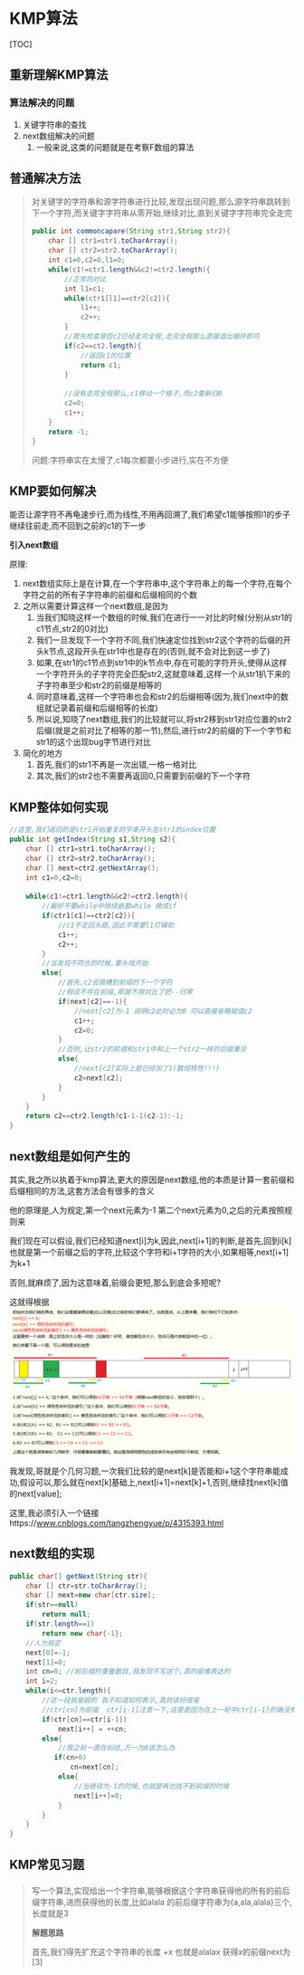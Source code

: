 # KMP算法

[TOC]

### 



## 重新理解KMP算法

### 算法解决的问题

1. 关键字符串的查找
1. next数组解决的问题
   1. 一般来说,这类的问题就是在考察F数组的算法



## 普通解决方法

> 对关键字的字符串和源字符串进行比较,发现出现问题,那么源字符串跳转到下一个字符,而关键字字符串从零开始,继续对比,直到关键字字符串完全走完
>
> ``` java
> public int commoncapare(String str1,String str2){
>     char [] ctr1=str1.toCharArray();
>     char [] ctr2=str2.toCharArray();
>     int c1=0,c2=0,l1=0;
>     while(c1!=ctr1.length&&c2!=ctr2.length){
>         //正常的对比
>         int l1=c1;
>         while(ctr1[l1]==ctr2[c2]){
>             l1++;
>             c2++;
>         }
>         //首先检查是否c2已经走完全程,走完全程那么直接退出循环即可
>         if(c2==ct2.length){
>             //返回c1的位置
>             return c1;
>         }
>         
>         //没有走完全程那么,c1移动一个格子,而c2重新归0
>         c2=0;
>         c1++;
>     }
>     return -1;
> }
> ```
>
> 问题:字符串实在太慢了,c1每次都要小步进行,实在不方便

## KMP要如何解决

能否让源字符不再龟速步行,而为线性,不用再回溯了,我们希望c1能够按照l1的步子继续往前走,而不回到之前的c1的下一步

**引入next数组**

原理:

1. next数组实际上是在计算,在一个字符串中,这个字符串上的每一个字符,在每个字符之前的所有子字符串的前缀和后缀相同的个数
2. 之所以需要计算这样一个next数组,是因为
   1. 当我们知晓这样一个数组的时候,我们在进行一一对比的时候(分别从str1的c1节点,str2的0对比)
   2. 我们一旦发现下一个字符不同,我们快速定位找到str2这个字符的后缀的开头k节点,这段开头在str1中也是存在的(否则,就不会对比到这一步了)
   3. 如果,在str1的c1节点到str1中的k节点中,存在可能的字符开头,使得从这样一个字符开头的子字符完全匹配str2,这就意味着,这样一个从str1扒下来的子字符串至少和str2的前缀是相等的
   4. 同时意味着,这样一个字符串也会和str2的后缀相等(因为,我们next中的数组就记录着前缀和后缀相等的长度)
   5. 所以说,知晓了next数组,我们的比较就可以,将str2移到str1对应位置的str2后缀(就是之前对比了相等的那一节),然后,进行str2的前缀的下一个字节和str1的这个出现bug字节进行对比
3. 简化的地方
   1. 首先,我们的str1不再是一次出错,一格一格对比
   2. 其次,我们的str2也不需要再返回0,只需要到前缀的下一个字符



## KMP整体如何实现

```java
//这里,我们返回的是str1开始重复的字串开头在str1的index位置
public int getIndex(String s1,String s2){
    char [] ctr1=str1.toCharArray();
    char [] ctr2=str2.toCharArray();
    char [] next=ctr2.getNextArray();
    int c1=0,c2=0;
    
    while(c1!=ctr1.length&&c2!=ctr2.length){
        //最好不要while中继续嵌套while 换成if
        if(ctr1[c1]==ctr2[c2]){
            //c1不走回头路,因此不需要l1打辅助
            c1++;
            c2++;
        }
        //当发现不符合的时候,重头戏开始
        else{
            //首先,c2会跳槽到前缀的下一个字符
            //假设不存在前缀,那就不用对比了把--归零
            if(next[c2]==-1){
                //next[c2]为-1 说明c2此时必为0 可以直接省略赋值c2
				c1++;
                c2=0;
            }
            //否则,让str2的前缀和str1中和上一个str2一样的后缀重合
            else{
                //next[c2]实际上是已经加了1(数组特性!!!)
                c2=next[c2];
            }
        }   
    }
    return c2==ctr2.length?c1-1-1(c2-1):-1;
}
```

## next数组是如何产生的

其实,我之所以执着于kmp算法,更大的原因是next数组,他的本质是计算一套前缀和后缀相同的方法,这套方法会有很多的含义

他的原理是,人为规定,第一个next元素为-1 第二个next元素为0,之后的元素按照规则来

我们现在可以假设,我们已经知道next[i]为k,因此,next[i+1]的判断,是首先,回到i[k] 也就是第一个前缀之后的字符,比较这个字符和i+1字符的大小,如果相等,next[i+1]为k+1

否则,就麻烦了,因为这意味着,前缀会更短,那么到底会多短呢?

这就得根据![1554384340950](assets/1554384340950.png)

我发现,哥就是个几何习题,一次我们比较的是next[k]是否能和i+1这个字符串能成功,假设可以,那么就在next[k]基础上,next[i+1]=next[k]+1,否则,继续找next[k]值的next[value];

这里,我必须引入一个链接https://www.cnblogs.com/tangzhengyue/p/4315393.html



## next数组的实现

```java
public char[] getNext(String str){
    char [] ctr=str.toCharArray();
    char [] next=new char[ctr.size];
    if(str==null)
        return null;
    if(str.length==1)
        return new char{-1};
    //人为规定
    next[0]=-1;
    next[1]=0;
    int cn=0; //前后缀的重叠数目,我发现不写这个,真的挺难表达的
   	int i=2;
    while(i<=ctr.length){
        //这一段我是超的 我不知道如何表示,真的该好借鉴
        //ctr[cn]为前缀  ctr[i-1]注意一下,这里是因为在上一轮中ctr[i-1]的确没参加比较
        if(ctr[cn]==ctr[i-1])
            next[i++] = ++cn;
        else{
            //我之前一直在纠结,万一为0该怎么办
           if(cn>0)
               cn=next[cn];
            else{
                //当继续为-1的时候,也就是再也找不到前缀的时候
                next[i++]=0;
            }
        }
    }
}
```



## KMP常见习题

### 

> 写一个算法,实现给出一个字符串,能够根据这个字符串获得他的所有的前后缀字符串,进而获得他的长度,比如alala  的前后缀字符串为{a,ala,alala}三个,长度就是3
>
> **解题思路** 
>
> 首先,我们得先扩充这个字符串的长度 +x  也就是alalax 获得x的前缀next为[3]